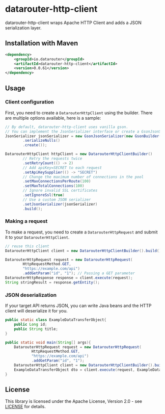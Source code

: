 # datarouter-http-client

datarouter-http-client wraps Apache HTTP Client and adds a JSON serialization layer.

## Installation with Maven

```xml
<dependency>
	<groupId>io.datarouter</groupId>
	<artifactId>datarouter-http-client</artifactId>
	<version>0.0.61</version>
</dependency>
```

## Usage

### Client configuration

First, you need to create a `DatarouterHttpClient` using the builder. There are multiple options available, here is a sample:

```java
// By default, datarouter-http-client uses vanilla gson.
// You can implement the JsonSerializer interface or create a GsonJsonSerializer.
JsonSerializer jsonSerializer = new GsonJsonSerializer(new GsonBuilder()
		.serializeNulls()
		.create());

DatarouterHttpClient httpClient = new DatarouterHttpClientBuilder()
		// Retry the requests twice
		.setRetryCount(() -> 2)
		// Add apiKey=SECRET to each request
		.setApiKeySupplier(() -> "SECRET")
		// Change the maximum number of connections in the pool	
		.setMaxConnectionsPerRoute(100)
		.setMaxTotalConnections(100)
		// Ignore invalid SSL certificates
		.setIgnoreSsl(true)
		// Use a custom JSON serializer
		.setJsonSerializer(jsonSerializer)
		.build();
```

### Making a request

To make a request, you need to create a `DatarouterHttpRequest` and submit it to your `DatarouterHttpClient`.

```java
// reuse this client
DatarouterHttpClient client = new DatarouterHttpClientBuilder().build();

DatarouterHttpRequest request = new DatarouterHttpRequest(
		HttpRequestMethod.GET, 
		"https://example.com/api")
		.addGetParam("id", "1"); // Passing a GET parameter
DatarouterHttpResponse response = client.execute(request);
String stringResult = response.getEntity();
```

### JSON deserialization

If your target API returns JSON, you can write Java beans and the HTTP client will deserialize it for you.

```java
public static class ExampleDataTransferObject{
	public Long id;
	public String title;
}

public static void main(String[] args){
	DatarouterHttpRequest request = new DatarouterHttpRequest(
			HttpRequestMethod.GET, 
			"https://example.com/api")
			.addGetParam("id", "1");
	DatarouterHttpClient client = new DatarouterHttpClientBuilder().build();
	ExampleDataTransferObject dto = client.execute(request, ExampleDataTransferObject.class);
}
```

## License

This library is licensed under the Apache License, Version 2.0 - see [LICENSE](../LICENSE) for details.
